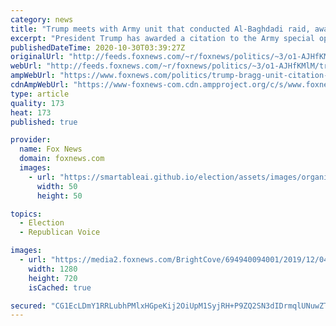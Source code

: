 ```yaml
---
category: news
title: "Trump meets with Army unit that conducted Al-Baghdadi raid, awards citation"
excerpt: "President Trump has awarded a citation to the Army special operations unit that conducted the 2019 raid resulting in the death of notorious Islamic State leader Abu Bakr Al-Baghdadi."
publishedDateTime: 2020-10-30T03:39:27Z
originalUrl: "http://feeds.foxnews.com/~r/foxnews/politics/~3/o1-AJHfKMlM/trump-bragg-unit-citation-army-unit-baghdadi"
webUrl: "http://feeds.foxnews.com/~r/foxnews/politics/~3/o1-AJHfKMlM/trump-bragg-unit-citation-army-unit-baghdadi"
ampWebUrl: "https://www.foxnews.com/politics/trump-bragg-unit-citation-army-unit-baghdadi.amp"
cdnAmpWebUrl: "https://www-foxnews-com.cdn.ampproject.org/c/s/www.foxnews.com/politics/trump-bragg-unit-citation-army-unit-baghdadi.amp"
type: article
quality: 173
heat: 173
published: true

provider:
  name: Fox News
  domain: foxnews.com
  images:
    - url: "https://smartableai.github.io/election/assets/images/organizations/foxnews.com-50x50.jpg"
      width: 50
      height: 50

topics:
  - Election
  - Republican Voice

images:
  - url: "https://media2.foxnews.com/BrightCove/694940094001/2019/12/04/694940094001_6112753084001_6112806056001-vs.jpg"
    width: 1280
    height: 720
    isCached: true

secured: "CG1EcLDmY1RRLubhPMlxHGpeKij2OiUpM1SyjRH+P9ZQ2SN3dIDrmqlUNuwZTPTu2g57BOvLEUYic8srteTg0+88ctEtGA7/8VcQXXxFO+MC9nEsbUkAvehb3R/LUxYVnIMkl33qylcSztvQHqKfQLIu+vunU2H/Qmu6A0a87SwqBNb0HrmUiW2zFKoSOBk64CiaYtyilQQS98Ze03uob8EbcJ3IEQi3vzhwauR2mv7RBROD1cF7lIwU4qyYYjvS4QI+gAkDufCnNeM/gi5elZEAda0NQL3+yjEU529FuCAxK5of3vbK/a1lwzIrK7t+qYML82xEiyAVRyv5fxYAyWpVuKsyXJgUol2jurbSg2k=;2Aw6/exBbU8QrbyTPHsCSg=="
---
```


